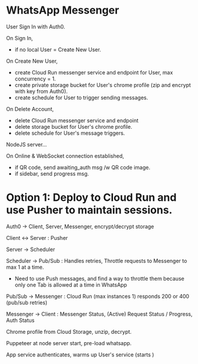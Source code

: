 # WhatsApp Messenger

User Sign In with Auth0.

On Sign In, 
 - if no local User = Create New User.

On Create New User, 
  - create Cloud Run messenger service and endpoint for User, max concurrency = 1.
  - create private storage bucket for User's chrome profile (zip and encrypt with key from Auth0).
  - create schedule for User to trigger sending messages.

On Delete Account,
  - delete Cloud Run messenger service and endpoint
  - delete storage bucket for User's chrome profile.
  - delete schedule for User's message triggers.

NodeJS server...

On Online & WebSocket connection established,
  - if QR code, send awaiting_auth msg /w QR code image.
  - if sidebar, send progress msg.



# Option 1: Deploy to Cloud Run and use Pusher to maintain sessions.

Auth0 -> Client, Server, Messenger, encrypt/decrypt storage

Client <-> Server : Pusher

Server -> Scheduler

Scheduler -> Pub/Sub : Handles retries, Throttle requests to Messenger to max 1 at a time.
  - Need to use Push messages, and find a way to throttle them because only one Tab is allowed at a time in WhatsApp

Pub/Sub -> Messenger : Cloud Run (max instances 1) responds 200 or 400 (pub/sub retries)

Messenger -> Client : Messenger Status, (Active) Request Status / Progress, Auth Status

Chrome profile from Cloud Storage, unzip, decrypt.

Puppeteer at node server start, pre-load whatsapp.

App service authenticates, warms up User's service (starts )
